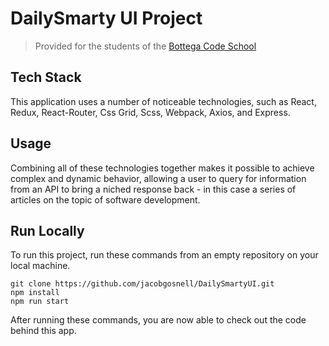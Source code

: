 # DailySmarty UI Project

> Provided for the students of the [Bottega Code School](https://bottega.tech/)

## Tech Stack

This application uses a number of noticeable technologies, such as React, Redux, React-Router, Css Grid, Scss, Webpack, Axios, and Express.

## Usage

Combining all of these technologies together makes it possible to achieve complex and dynamic behavior, allowing a user to query for information from an API to bring a niched response back - in this case a series of articles on the topic of software development.

## Run Locally

To run this project, run these commands from an empty repository on your local machine.
 
```
git clone https://github.com/jacobgosnell/DailySmartyUI.git
npm install
npm run start
```

After running these commands, you are now able to check out the code behind this app.

